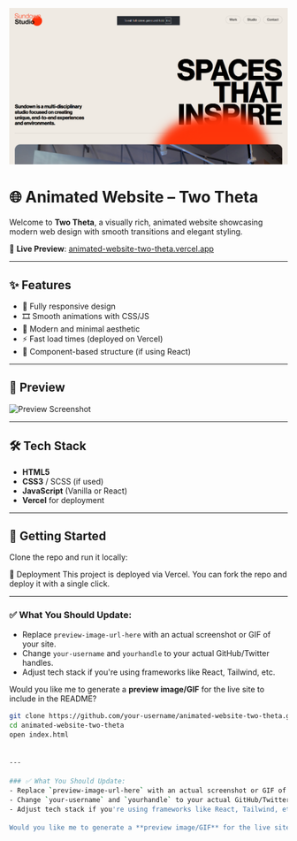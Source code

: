 ![Animated Website Screenshot](https://github.com/Amitkumar-Vaghela/Animated_website/raw/master/Screenshot%202025-07-21%20222831.png)
# 🌐 Animated Website – Two Theta

Welcome to **Two Theta**, a visually rich, animated website showcasing modern web design with smooth transitions and elegant styling.

🔗 **Live Preview**: [animated-website-two-theta.vercel.app](https://animated-website-two-theta.vercel.app)

---

## ✨ Features

- 🚀 Fully responsive design
- 🎞️ Smooth animations with CSS/JS
- 🎨 Modern and minimal aesthetic
- ⚡ Fast load times (deployed on Vercel)
- 🧩 Component-based structure (if using React)

---

## 📸 Preview

![Preview Screenshot](preview-image-url-here)

---

## 🛠️ Tech Stack

- **HTML5**
- **CSS3** / SCSS (if used)
- **JavaScript** (Vanilla or React)
- **Vercel** for deployment

---

## 🚀 Getting Started

Clone the repo and run it locally:



📌 Deployment
This project is deployed via Vercel.
You can fork the repo and deploy it with a single click.


---

### ✅ What You Should Update:
- Replace `preview-image-url-here` with an actual screenshot or GIF of your site.
- Change `your-username` and `yourhandle` to your actual GitHub/Twitter handles.
- Adjust tech stack if you're using frameworks like React, Tailwind, etc.

Would you like me to generate a **preview image/GIF** for the live site to include in the README?

```bash
git clone https://github.com/your-username/animated-website-two-theta.git
cd animated-website-two-theta
open index.html


---

### ✅ What You Should Update:
- Replace `preview-image-url-here` with an actual screenshot or GIF of your site.
- Change `your-username` and `yourhandle` to your actual GitHub/Twitter handles.
- Adjust tech stack if you're using frameworks like React, Tailwind, etc.

Would you like me to generate a **preview image/GIF** for the live site to include in the README?




